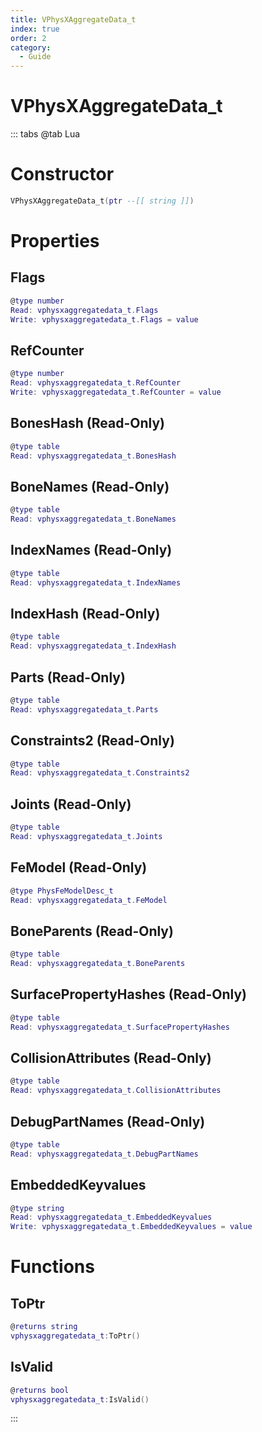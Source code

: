 ```yaml
---
title: VPhysXAggregateData_t
index: true
order: 2
category:
  - Guide
---
```


# VPhysXAggregateData_t

::: tabs
@tab Lua
# Constructor
```lua
VPhysXAggregateData_t(ptr --[[ string ]])
```
# Properties
## Flags 
```lua
@type number
Read: vphysxaggregatedata_t.Flags
Write: vphysxaggregatedata_t.Flags = value
```
## RefCounter 
```lua
@type number
Read: vphysxaggregatedata_t.RefCounter
Write: vphysxaggregatedata_t.RefCounter = value
```
## BonesHash (Read-Only)
```lua
@type table
Read: vphysxaggregatedata_t.BonesHash
```
## BoneNames (Read-Only)
```lua
@type table
Read: vphysxaggregatedata_t.BoneNames
```
## IndexNames (Read-Only)
```lua
@type table
Read: vphysxaggregatedata_t.IndexNames
```
## IndexHash (Read-Only)
```lua
@type table
Read: vphysxaggregatedata_t.IndexHash
```
## Parts (Read-Only)
```lua
@type table
Read: vphysxaggregatedata_t.Parts
```
## Constraints2 (Read-Only)
```lua
@type table
Read: vphysxaggregatedata_t.Constraints2
```
## Joints (Read-Only)
```lua
@type table
Read: vphysxaggregatedata_t.Joints
```
## FeModel (Read-Only)
```lua
@type PhysFeModelDesc_t
Read: vphysxaggregatedata_t.FeModel
```
## BoneParents (Read-Only)
```lua
@type table
Read: vphysxaggregatedata_t.BoneParents
```
## SurfacePropertyHashes (Read-Only)
```lua
@type table
Read: vphysxaggregatedata_t.SurfacePropertyHashes
```
## CollisionAttributes (Read-Only)
```lua
@type table
Read: vphysxaggregatedata_t.CollisionAttributes
```
## DebugPartNames (Read-Only)
```lua
@type table
Read: vphysxaggregatedata_t.DebugPartNames
```
## EmbeddedKeyvalues 
```lua
@type string
Read: vphysxaggregatedata_t.EmbeddedKeyvalues
Write: vphysxaggregatedata_t.EmbeddedKeyvalues = value
```
# Functions
## ToPtr
```lua
@returns string
vphysxaggregatedata_t:ToPtr()
```
## IsValid
```lua
@returns bool
vphysxaggregatedata_t:IsValid()
```

:::
